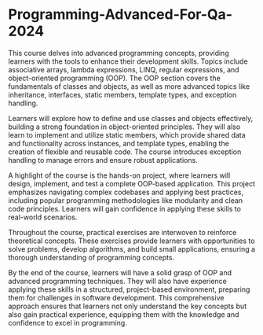 # Programming-Advanced-For-Qa-2024

This course delves into advanced programming concepts, providing learners with the tools to enhance their development skills. Topics include associative arrays, lambda expressions, LINQ, regular expressions, and object-oriented programming (OOP). The OOP section covers the fundamentals of classes and objects, as well as more advanced topics like inheritance, interfaces, static members, template types, and exception handling. 

Learners will explore how to define and use classes and objects effectively, building a strong foundation in object-oriented principles. They will also learn to implement and utilize static members, which provide shared data and functionality across instances, and template types, enabling the creation of flexible and reusable code. The course introduces exception handling to manage errors and ensure robust applications.

A highlight of the course is the hands-on project, where learners will design, implement, and test a complete OOP-based application. This project emphasizes navigating complex codebases and applying best practices, including popular programming methodologies like modularity and clean code principles. Learners will gain confidence in applying these skills to real-world scenarios.

Throughout the course, practical exercises are interwoven to reinforce theoretical concepts. These exercises provide learners with opportunities to solve problems, develop algorithms, and build small applications, ensuring a thorough understanding of programming concepts. 

By the end of the course, learners will have a solid grasp of OOP and advanced programming techniques. They will also have experience applying these skills in a structured, project-based environment, preparing them for challenges in software development. This comprehensive approach ensures that learners not only understand the key concepts but also gain practical experience, equipping them with the knowledge and confidence to excel in programming.
